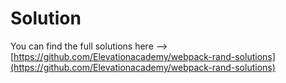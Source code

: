 # Solution

You can find the full solutions here --> [https://github.com/Elevationacademy/webpack-rand-solutions](https://github.com/Elevationacademy/webpack-rand-solutions)